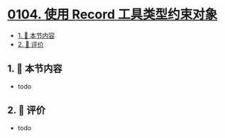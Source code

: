 # [0104. 使用 Record 工具类型约束对象](https://github.com/tnotesjs/TNotes.typescript/tree/main/notes/0104.%20%E4%BD%BF%E7%94%A8%20Record%20%E5%B7%A5%E5%85%B7%E7%B1%BB%E5%9E%8B%E7%BA%A6%E6%9D%9F%E5%AF%B9%E8%B1%A1)

<!-- region:toc -->

- [1. 🎯 本节内容](#1--本节内容)
- [2. 🫧 评价](#2--评价)

<!-- endregion:toc -->

## 1. 🎯 本节内容

- todo

## 2. 🫧 评价

- todo
